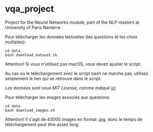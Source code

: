 # vqa_project
Project for the Neural Networks module, part of the NLP masters at University of Paris Nanterre

Pour télécharger les données textuelles (les questions et les choix multiples):
```
cd data
bash download_dataset.sh
```
Attention! Si vous n'utilisez pas macOS, vous devez ajuster le script. 

Au cas où le téléchargement avec le script bash ne marche pas, utilisez simplement le lien qui se retrouve dans le script.

*Les données sont sous MIT License, comme indiqué [ici](https://github.com/yukezhu/visual7w-toolkit/tree/master?tab=MIT-1-ov-file)*

Pour télécharger les images associés aux questions:
```
cd data
bash download_images.sh
```
Attention! Il s'agit de 43000 images en format .jpg, donc le temps de téléchargement peut être assez long. 